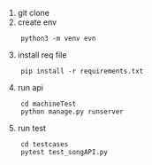 1. git clone
2. create env
```
    python3 -m venv evn
```
3. install req file
```
    pip install -r requirements.txt
```
4. run api 
```
    cd machineTest
    python manage.py runserver
```

5. run test
```
    cd testcases
    pytest test_songAPI.py
```
